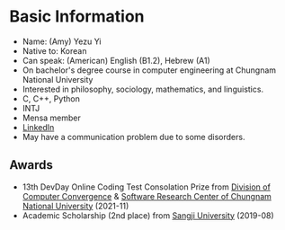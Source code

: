 # Basic Information
- Name\: (Amy) Yezu Yi
- Native to\: Korean
- Can speak\: (American) English (B1.2), Hebrew (A1)
- On bachelor's degree course in computer engineering at Chungnam National University
- Interested in philosophy, sociology, mathematics, and linguistics.
- C, C++, Python
- INTJ
- Mensa member
- [LinkedIn](https://www.linkedin.com/in/yezu-yi/)
- May have a communication problem due to some disorders.
## Awards
- 13th DevDay Online Coding Test Consolation Prize from [Division of Computer Convergence](https://computer.cnu.ac.kr/computer/index.do) & [Software Research Center of Chungnam National University](https://sorec.cnu.ac.kr/sorec/index.do) (2021-11)
- Academic Scholarship (2nd place) from [Sangji University](https://www.sangji.ac.kr/kor/index.do) (2019-08)
